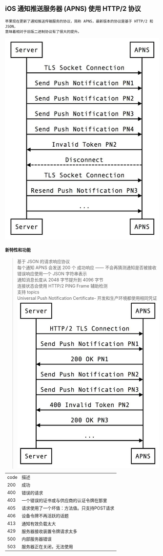 ## iOS 通知推送服务器 (APNS) 使用 HTTP/2 协议
    苹果现在更新了通知推送传输服务的协议，简称 APNS，最新版本的协议是基于 HTTP/2 和 JSON，   
    意味着相对于旧版二进制协议有了很大的提升。

![Image text](https://github.com/huskyv/huskyv-push/blob/master/img/675337-1b7dfc31c2f70319.jpg)
#### 新特性和功能
> 基于 JSON 的请求响应协议  
> 每个通知 APNS 会发送 200 个 成功响应 —— 不会再猜测通知是否被接收  
> 错误响应使用一个 JSON 字符串表示  
> 通知消息长度从 2048 字节提升到 4096 字节  
> 连接状态会使用 HTTP/2 PING Frame 辅助检测  
> 支持 topics  
> Universal Push Notification Certificate- 开发和生产环境都使用相同凭证
![Image text](https://github.com/huskyv/huskyv-push/blob/master/img/675337-b47174b3f5db329d.jpg)
<table>
    <tr>
        <td>code</td>
        <td>描述</td>
    </tr>
    <tr>
          <td>200</td>
          <td>成功</td>
    </tr>
     <tr>
          <td>400</td>
          <td>错误的请求</td>
     </tr>
     <tr>
          <td>403</td>
          <td>一个错误的证书或与供应商的认证令牌在那里</td>
     </tr>
     <tr>
           <td>405</td>
           <td>请求使用了一个坏值：方法值。只支持POST请求</td>
     </tr>
     <tr>
           <td>406</td>
           <td>设备令牌不再活跃的话题</td>
     </tr>
    <tr>
           <td>413</td>
           <td>通知有效负载太大</td>
    </tr>
     <tr>
           <td>429</td>
           <td>服务器接收装置令牌请求太多</td>
     </tr>
     <tr>
           <td>500</td>
           <td>内部服务器错误</td>
     </tr>
     <tr>
           <td>503</td>
           <td>服务器正在关闭，无法使用</td>
     </tr>
</table>
